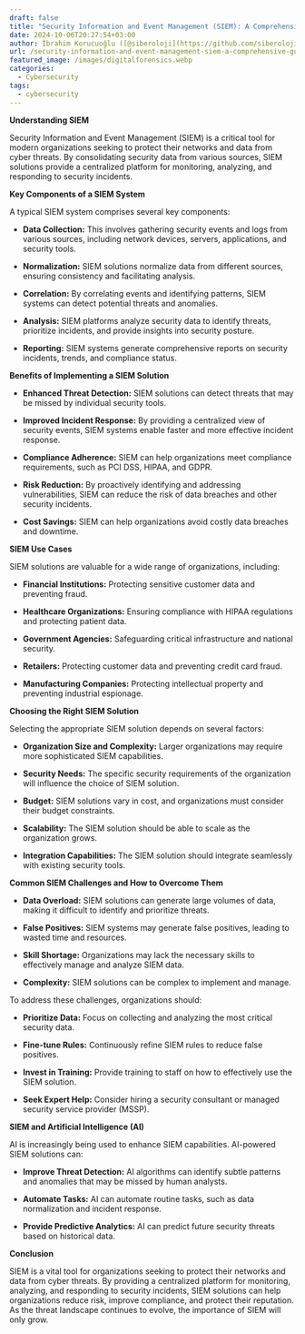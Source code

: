 ```yaml
---
draft: false
title: "Security Information and Event Management (SIEM): A Comprehensive Guide"
date: 2024-10-06T20:27:54+03:00
author: İbrahim Korucuoğlu ([@siberoloji](https://github.com/siberoloji))
url: /security-information-and-event-management-siem-a-comprehensive-guide/
featured_image: /images/digitalforensics.webp
categories:
  - Cybersecurity
tags:
  - cybersecurity
---
```



**Understanding SIEM**



Security Information and Event Management (SIEM) is a critical tool for modern organizations seeking to protect their networks and data from cyber threats. By consolidating security data from various sources, SIEM solutions provide a centralized platform for monitoring, analyzing, and responding to security incidents.



**Key Components of a SIEM System**



A typical SIEM system comprises several key components:


* **Data Collection:** This involves gathering security events and logs from various sources, including network devices, servers, applications, and security tools.

* **Normalization:** SIEM solutions normalize data from different sources, ensuring consistency and facilitating analysis.

* **Correlation:** By correlating events and identifying patterns, SIEM systems can detect potential threats and anomalies.

* **Analysis:** SIEM platforms analyze security data to identify threats, prioritize incidents, and provide insights into security posture.

* **Reporting:** SIEM systems generate comprehensive reports on security incidents, trends, and compliance status.




**Benefits of Implementing a SIEM Solution**


* **Enhanced Threat Detection:** SIEM solutions can detect threats that may be missed by individual security tools.

* **Improved Incident Response:** By providing a centralized view of security events, SIEM systems enable faster and more effective incident response.

* **Compliance Adherence:** SIEM can help organizations meet compliance requirements, such as PCI DSS, HIPAA, and GDPR.

* **Risk Reduction:** By proactively identifying and addressing vulnerabilities, SIEM can reduce the risk of data breaches and other security incidents.

* **Cost Savings:** SIEM can help organizations avoid costly data breaches and downtime.




**SIEM Use Cases**



SIEM solutions are valuable for a wide range of organizations, including:


* **Financial Institutions:** Protecting sensitive customer data and preventing fraud.

* **Healthcare Organizations:** Ensuring compliance with HIPAA regulations and protecting patient data.

* **Government Agencies:** Safeguarding critical infrastructure and national security.

* **Retailers:** Protecting customer data and preventing credit card fraud.

* **Manufacturing Companies:** Protecting intellectual property and preventing industrial espionage.




**Choosing the Right SIEM Solution**



Selecting the appropriate SIEM solution depends on several factors:


* **Organization Size and Complexity:** Larger organizations may require more sophisticated SIEM capabilities.

* **Security Needs:** The specific security requirements of the organization will influence the choice of SIEM solution.

* **Budget:** SIEM solutions vary in cost, and organizations must consider their budget constraints.

* **Scalability:** The SIEM solution should be able to scale as the organization grows.

* **Integration Capabilities:** The SIEM solution should integrate seamlessly with existing security tools.




**Common SIEM Challenges and How to Overcome Them**


* **Data Overload:** SIEM solutions can generate large volumes of data, making it difficult to identify and prioritize threats.

* **False Positives:** SIEM systems may generate false positives, leading to wasted time and resources.

* **Skill Shortage:** Organizations may lack the necessary skills to effectively manage and analyze SIEM data.

* **Complexity:** SIEM solutions can be complex to implement and manage.




To address these challenges, organizations should:


* **Prioritize Data:** Focus on collecting and analyzing the most critical security data.

* **Fine-tune Rules:** Continuously refine SIEM rules to reduce false positives.

* **Invest in Training:** Provide training to staff on how to effectively use the SIEM solution.

* **Seek Expert Help:** Consider hiring a security consultant or managed security service provider (MSSP).




**SIEM and Artificial Intelligence (AI)**



AI is increasingly being used to enhance SIEM capabilities. AI-powered SIEM solutions can:


* **Improve Threat Detection:** AI algorithms can identify subtle patterns and anomalies that may be missed by human analysts.

* **Automate Tasks:** AI can automate routine tasks, such as data normalization and incident response.

* **Provide Predictive Analytics:** AI can predict future security threats based on historical data.




**Conclusion**



SIEM is a vital tool for organizations seeking to protect their networks and data from cyber threats. By providing a centralized platform for monitoring, analyzing, and responding to security incidents, SIEM solutions can help organizations reduce risk, improve compliance, and protect their reputation. As the threat landscape continues to evolve, the importance of SIEM will only grow.
